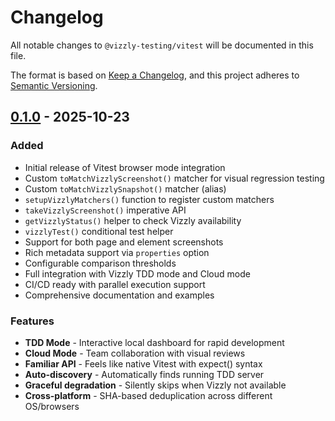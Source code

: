 # Changelog

All notable changes to `@vizzly-testing/vitest` will be documented in this file.

The format is based on [Keep a Changelog](https://keepachangelog.com/en/1.0.0/),
and this project adheres to [Semantic Versioning](https://semver.org/spec/v2.0.0.html).

## [0.1.0] - 2025-10-23

### Added

- Initial release of Vitest browser mode integration
- Custom `toMatchVizzlyScreenshot()` matcher for visual regression testing
- Custom `toMatchVizzlySnapshot()` matcher (alias)
- `setupVizzlyMatchers()` function to register custom matchers
- `takeVizzlyScreenshot()` imperative API
- `getVizzlyStatus()` helper to check Vizzly availability
- `vizzlyTest()` conditional test helper
- Support for both page and element screenshots
- Rich metadata support via `properties` option
- Configurable comparison thresholds
- Full integration with Vizzly TDD mode and Cloud mode
- CI/CD ready with parallel execution support
- Comprehensive documentation and examples

### Features

- **TDD Mode** - Interactive local dashboard for rapid development
- **Cloud Mode** - Team collaboration with visual reviews
- **Familiar API** - Feels like native Vitest with expect() syntax
- **Auto-discovery** - Automatically finds running TDD server
- **Graceful degradation** - Silently skips when Vizzly not available
- **Cross-platform** - SHA-based deduplication across different OS/browsers

[0.1.0]: https://github.com/vizzly-testing/cli/releases/tag/vitest-v0.1.0
